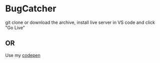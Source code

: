 # BugCatcher
git clone or download the archive, install live server in VS code and click "Go Live" 
## OR
Use my [codepen](https://codepen.io/igitlog/pen/vYZwYgr)